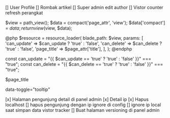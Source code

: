 [] User Profile
[] Rombak artikel
    [] Super admin edit author
[] Vistor counter refresh perangkat



$view = path_view();
$data = compact('page_attr', 'view');
$data['compact'] = $data;
return view($view, $data);

@php
    $resource = resource_loader(
        blade_path: $view,
        params: [
            'can_update' => $can_update ? 'true' : 'false',
            'can_delete' => $can_delete ? 'true' : 'false',
            'page_title' => $page_attr['title'],
        ],
    );
@endphp
<script src="{{ $resource }}"></script>

const can_update = "{{ $can_update == 'true' ? 'true' : 'false' }}" === "true";
const can_delete = "{{ $can_delete == 'true' ? 'true' : 'false' }}" === "true";

$page_title


data-toggle="tooltip"

<i class="fas fa-edit"></i></button>
<i class="fas fa-trash"></i></button>

[x] Halaman pengunjung detail di panel admin
    [x] Detail ip
    [x] Hapus localhost
[] hapus pengunjung dengan ip ignore di config
[] ignore ip local saat simpan data vistor tracker
[] Buat halaman versioning di panel admin
